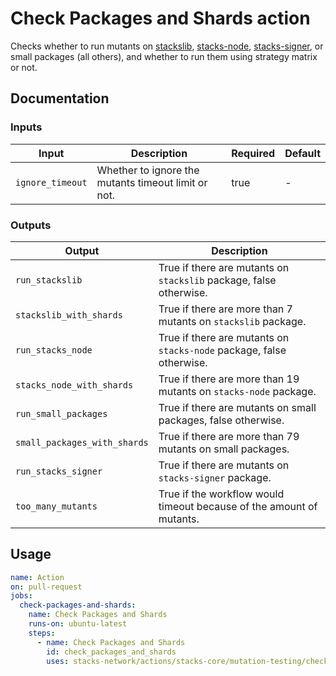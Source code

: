 # Check Packages and Shards action

Checks whether to run mutants on [stackslib](https://github.com/stacks-network/stacks-core/tree/develop/stackslib), [stacks-node](https://github.com/stacks-network/stacks-core/tree/develop/testnet/stacks-node), [stacks-signer](https://github.com/stacks-network/stacks-core/tree/develop/stacks-signer), or small packages (all others), and whether to run them using strategy matrix or not.

## Documentation

### Inputs

| Input            | Description                                         | Required | Default |
| ---------------- | --------------------------------------------------- | -------- | ------- |
| `ignore_timeout` | Whether to ignore the mutants timeout limit or not. |   true   |    -    |

### Outputs
| Output | Description |
| ------------------------------- | ----------------------------------------------------- |
| `run_stackslib` | True if there are mutants on `stackslib` package, false otherwise.
| `stackslib_with_shards` | True if there are more than 7 mutants on `stackslib` package.
| `run_stacks_node` | True if there are mutants on `stacks-node` package, false otherwise.
| `stacks_node_with_shards` | True if there are more than 19 mutants on `stacks-node` package.
| `run_small_packages` | True if there are mutants on small packages, false otherwise.
| `small_packages_with_shards` | True if there are more than 79 mutants on small packages.
| `run_stacks_signer` | True if there are mutants on `stacks-signer` package.
| `too_many_mutants` | True if the workflow would timeout because of the amount of mutants.

## Usage

```yaml
name: Action
on: pull-request
jobs:
  check-packages-and-shards:
    name: Check Packages and Shards
    runs-on: ubuntu-latest
    steps:
      - name: Check Packages and Shards
        id: check_packages_and_shards
        uses: stacks-network/actions/stacks-core/mutation-testing/check-packages-and-shards@main
```
